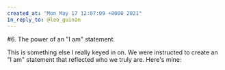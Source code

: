 ```yaml
---
created_at: "Mon May 17 12:07:09 +0000 2021"
in_reply_to: @leo_guinan
---
```


#6. The power of an "I am" statement.

This is something else I really keyed in on. We were instructed to create an "I am" statement that reflected who we truly are. Here's mine:
